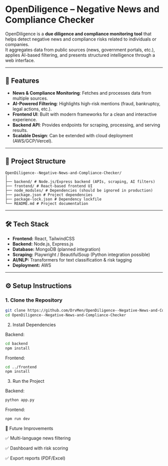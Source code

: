 # OpenDiligence – Negative News and Compliance Checker

OpenDiligence is a **due diligence and compliance monitoring tool** that helps detect negative news and compliance risks related to individuals or companies.  
It aggregates data from public sources (news, government portals, etc.), applies AI-based filtering, and presents structured intelligence through a web interface.

---

## 🚀 Features

- **News & Compliance Monitoring**: Fetches and processes data from multiple sources.
- **AI-Powered Filtering**: Highlights high-risk mentions (fraud, bankruptcy, legal actions, etc.).
- **Frontend UI**: Built with modern frameworks for a clean and interactive experience.
- **Backend API**: Provides endpoints for scraping, processing, and serving results.
- **Scalable Design**: Can be extended with cloud deployment (AWS/GCP/Vercel).

---

## 📂 Project Structure

```
OpenDiligence--Negative-News-and-Compliance-Checker/
│
├── backend/ # Node.js/Express backend (APIs, scraping, AI filters)
├── frontend/ # React-based frontend UI
├── node_modules/ # Dependencies (should be ignored in production)
├── package.json # Project dependencies
├── package-lock.json # Dependency lockfile
└── README.md # Project documentation
```


---

## 🛠️ Tech Stack

- **Frontend:** React, TailwindCSS 
- **Backend:** Node.js, Express.js
- **Database:** MongoDB (planned integration)
- **Scraping:** Playwright / BeautifulSoup (Python integration possible)
- **AI/NLP:** Transformers for text classification & risk tagging
- **Deployment:** AWS

---

## ⚙️ Setup Instructions

### 1. Clone the Repository
```bash
git clone https://github.com/DrvMen/OpenDiligence--Negative-News-and-Compliance-Checker.git
cd OpenDiligence--Negative-News-and-Compliance-Checker
```

2. Install Dependencies

Backend:
```bash
cd backend
npm install
```

Frontend:
```bash
cd ../frontend
npm install
```
3. Run the Project

Backend:
```bash
python app.py
```

Frontend:
```bash
npm run dev
```
📌 Future Improvements

✅ Multi-language news filtering

✅ Dashboard with risk scoring

✅ Export reports (PDF/Excel)
